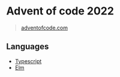 # Advent of code 2022

> [adventofcode.com](https://adventofcode.com/2022/)

## Languages

- [Typescript](https://www.typescriptlang.org/)
- [Elm](https://elm-lang.org/)
